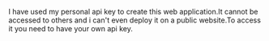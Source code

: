I have used my personal api key to create this web application.It cannot be accessed to others and i can't even deploy it on a public website.To access it you need to have your own api key.
